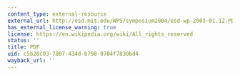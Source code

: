 ```yaml
---
content_type: external-resource
external_url: http://esd.mit.edu/WPS/symposium2004/esd-wp-2003-01.12.PDF
has_external_license_warning: true
license: https://en.wikipedia.org/wiki/All_rights_reserved
status: ''
title: PDF
uid: c5b28c03-7807-434d-b798-0704f7830bd4
wayback_url: ''
---
```

